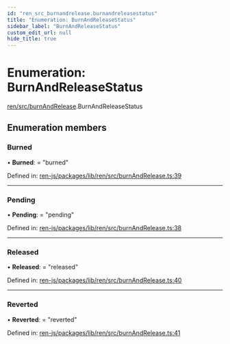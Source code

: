 ```yaml
---
id: "ren_src_burnandrelease.burnandreleasestatus"
title: "Enumeration: BurnAndReleaseStatus"
sidebar_label: "BurnAndReleaseStatus"
custom_edit_url: null
hide_title: true
---
```


# Enumeration: BurnAndReleaseStatus

[ren/src/burnAndRelease](../modules/ren_src_burnandrelease.md).BurnAndReleaseStatus

## Enumeration members

### Burned

• **Burned**: = "burned"

Defined in: [ren-js/packages/lib/ren/src/burnAndRelease.ts:39](https://github.com/renproject/ren-js/blob/8b21fc8f/packages/lib/ren/src/burnAndRelease.ts#L39)

___

### Pending

• **Pending**: = "pending"

Defined in: [ren-js/packages/lib/ren/src/burnAndRelease.ts:38](https://github.com/renproject/ren-js/blob/8b21fc8f/packages/lib/ren/src/burnAndRelease.ts#L38)

___

### Released

• **Released**: = "released"

Defined in: [ren-js/packages/lib/ren/src/burnAndRelease.ts:40](https://github.com/renproject/ren-js/blob/8b21fc8f/packages/lib/ren/src/burnAndRelease.ts#L40)

___

### Reverted

• **Reverted**: = "reverted"

Defined in: [ren-js/packages/lib/ren/src/burnAndRelease.ts:41](https://github.com/renproject/ren-js/blob/8b21fc8f/packages/lib/ren/src/burnAndRelease.ts#L41)
